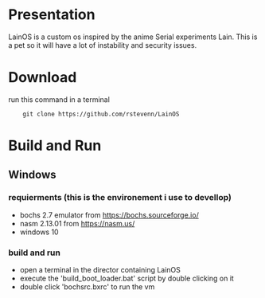 # Presentation
LainOS is a custom os inspired by the anime Serial experiments Lain.
This is a pet so it will have a lot of instability and security issues.

# Download
run this command in a terminal

```
	git clone https://github.com/rstevenn/LainOS
```

# Build and Run

## Windows

### requierments (this is the environement i use to devellop)
 - bochs 2.7 emulator from https://bochs.sourceforge.io/
 - nasm 2.13.01 from https://nasm.us/
 - windows 10

### build and run
 - open a terminal in the director containing LainOS
 - execute the 'build_boot_loader.bat' script by double clicking on it
 - double click 'bochsrc.bxrc' to run the vm
 